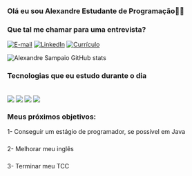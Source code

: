 ### Olá eu sou Alexandre Estudante de Programação👨‍💻
### Que tal me chamar para uma entrevista?

[![E-mail](https://img.shields.io/badge/Gmail-D14836?style=for-the-badge&logo=gmail&logoColor=white)](https://alexandresampaioprog@gmail.com)
[![LinkedIn](https://img.shields.io/badge/LinkedIn-0077B5?style=for-the-badge&logo=linkedin&logoColor=white)](https://www.linkedin.com/in/alexandre-sampaio-553a77285/)
[![Currículo](https://img.shields.io/badge/Blogger-FF5722?style=for-the-badge&logo=blogger&logoColor=white)](https://www.blogger.com/u/3/blog/post/edit/preview/7561447252528901753/5060361719727701412)


![Alexandre Sampaio GitHub stats](https://github-readme-stats.vercel.app/api?username=AlexandreSampaioProg&show_icons=true&theme=radical)

### Tecnologias que eu estudo durante o dia

<div style="display: inline_block"><br/>
<img align="center" src="https://img.shields.io/badge/Java-ED8B00?style=for-the-badge&logo=openjdk&logoColor=whit">
<img align="center" src="https://img.shields.io/badge/MySQL-00000F?style=for-the-badge&logo=mysql&logoColor=white">
<img align="center" src="https://img.shields.io/badge/CSS3-1572B6?style=for-the-badge&logo=css3&logoColor=white">
<img align="center" src="https://img.shields.io/badge/HTML5-E34F26?style=for-the-badge&logo=html5&logoColor=white">  
</div>



### Meus próximos objetivos:
1- Conseguir um estágio de programador, se possível em Java
###
2- Melhorar meu inglês
###
3- Terminar meu TCC

